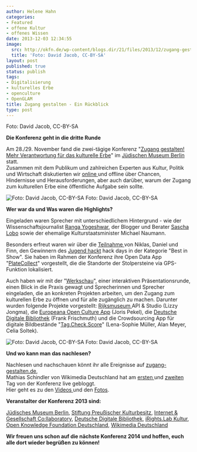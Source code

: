```yaml
---
author: Helene Hahn
categories:
- Featured
- offene Kultur
- offenes Wissen
date: 2013-12-03 12:34:55
image:
  src: http://okfn.de/wp-content/blogs.dir/21/files/2013/12/zugang-gestalten-1-415x276.jpg
  title: 'Foto: David Jacob, CC-BY-SA'
layout: post
published: true
status: publish
tags:
- Digitalisierung
- kulturelles Erbe
- openculture
- OpenGLAM
title: Zugang gestalten - Ein Rückblick
type: post
---
```


 Foto: David Jacob, CC-BY-SA

**Die Konferenz geht in die dritte Runde**

Am 28./29. November fand die zwei-tägige Konferenz "[Zugang gestalten! Mehr Verantwortung für das kulturelle Erbe](http://www.zugang-gestalten.de/)" im [Jüdischen Museum Berlin](http://www.jmberlin.de/) statt.  
Zusammen mit dem Publikum und zahlreichen Experten aus Kultur, Politik und Wirtschaft diskutierten wir [online ](https://twitter.com/search?q=%23ke13&src=typd)und offline über Chancen, Hindernisse und Herausforderungen, aber auch darüber, warum der Zugang zum kulturellen Erbe eine öffentliche Aufgabe sein sollte.

![Foto: David Jacob, CC-BY-SA](http://okfn.de/wp-content/blogs.dir/21/files/2013/12/zugang-gestalten-3-415x276.jpg) Foto: David Jacob, CC-BY-SA

**Wer war da und Was waren die Highlights?**

Eingeladen waren Sprecher mit unterschiedlichem Hintergrund - wie der Wissenschaftsjournalist [Ranga Yogeshwar](http://www.yogeshwar.de/), der Blogger und Berater [Sascha Lobo](http://saschalobo.com/) sowie der ehemalige Kulturstaatsminister Michael Naumann. 

Besonders erfreut waren wir über die [Teilnahme ](http://www.zugang-gestalten.de/jugend-hackt/)von Niklas, Daniel und Finn, den Gewinnern des [Jugend hackt](http://jugendhackt.de/) hack days in der Kategorie "Best in Show". Sie haben im Rahmen der Konferenz ihre Open Data App "[PlateCollect](http://hacks.youngrewiredstate.org/events/yrsberlin/platecollect)" vorgestellt, die die Standorte der Stolpersteine via GPS-Funktion lokalisiert. 

Auch haben wir mit der "[Werkschau](http://www.zugang-gestalten.de/innovative-projekte-in-der-werkschau/)", einer interaktiven Präsentationsrunde, einen Blick in die Praxis gewagt und Sprecherinnen und Sprecher eingeladen, die an konkreten Projekten arbeiten, um den Zugang zum kulturellen Erbe zu öffnen und für alle zugänglich zu machen. Darunter wurden folgende Projekte vorgestellt: [Rijksmuseum ](https://www.rijksmuseum.nl/en)API & Studio (Lizzy Jongma), die [Europeana Open Culture App](http://blog.europeana.eu/2013/06/europeana-open-culture-apps-treasures-of-art/) (Joris Pekel), die [Deutsche Digitale Bibliothek](https://www.deutsche-digitale-bibliothek.de/) (Frank Frischmuth) und die Crowdsourcing App für digitale Bildbestände "[Tag.Check.Score](http://www.fokus.fraunhofer.de/en/fokus/_fokusnews/_news_2013/_2013_09_13_TagCheckScore.html)" (Lena-Sophie Müller, Alan Meyer, Celia Soltek).

![Foto: David Jacob, CC-BY-SA](http://okfn.de/wp-content/blogs.dir/21/files/2013/12/zugang-gestalten-2-415x276.jpg) Foto: David Jacob, CC-BY-SA

**Und wo kann man das nachlesen?**

Nachlesen und nachschauen könnt ihr alle Ereignisse auf [zugang-gestalten.de](http://www.zugang-gestalten.de/),  
Mathias Schindler von Wikimedia Deutschland hat am [ersten ](http://blog.wikimedia.de/2013/11/28/liveblog-zugang-gestalten/)und [zweiten](http://blog.wikimedia.de/2013/11/29/liveblog-zugang-gestalten-tag-2/) Tag von der Konferenz live gebloggt.  
Hier geht es zu den [Videos ](http://vimeo.com/album/2629015)und den [Fotos](http://www.flickr.com/photos/okfde/sets/72157638378912545/). 

**Veranstalter der Konferenz 2013 sind:**

[Jüdisches Museum Berlin](http://www.jmberlin.de/), [Stiftung Preußischer Kulturbesitz](http://www.preussischer-kulturbesitz.de/), [Internet & Gesellschaft Co:llaboratory](http://www.collaboratory.de/w/Hauptseite), [Deutsche Digitale Bibliothek](https://www.deutsche-digitale-bibliothek.de/), [iRights.Lab Kultur](http://irights-lab.de/), [Open Knowledge Foundation Deutschland](http://okfn.de/), [Wikimedia Deutschland](http://www.wikimedia.de/wiki/Hauptseite)

**Wir freuen uns schon auf die nächste Konferenz 2014 und hoffen, euch alle dort wieder begrüßen zu können!**